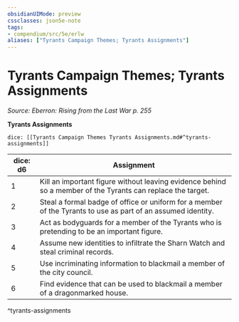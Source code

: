 ```yaml
---
obsidianUIMode: preview
cssclasses: json5e-note
tags:
- compendium/src/5e/erlw
aliases: ["Tyrants Campaign Themes; Tyrants Assignments"]
---
```

# Tyrants Campaign Themes; Tyrants Assignments
*Source: Eberron: Rising from the Last War p. 255* 

**Tyrants Assignments**

`dice: [[Tyrants Campaign Themes Tyrants Assignments.md#^tyrants-assignments]]`

| dice: d6 | Assignment |
|----------|------------|
| 1 | Kill an important figure without leaving evidence behind so a member of the Tyrants can replace the target. |
| 2 | Steal a formal badge of office or uniform for a member of the Tyrants to use as part of an assumed identity. |
| 3 | Act as bodyguards for a member of the Tyrants who is pretending to be an important figure. |
| 4 | Assume new identities to infiltrate the Sharn Watch and steal criminal records. |
| 5 | Use incriminating information to blackmail a member of the city council. |
| 6 | Find evidence that can be used to blackmail a member of a dragonmarked house. |
^tyrants-assignments